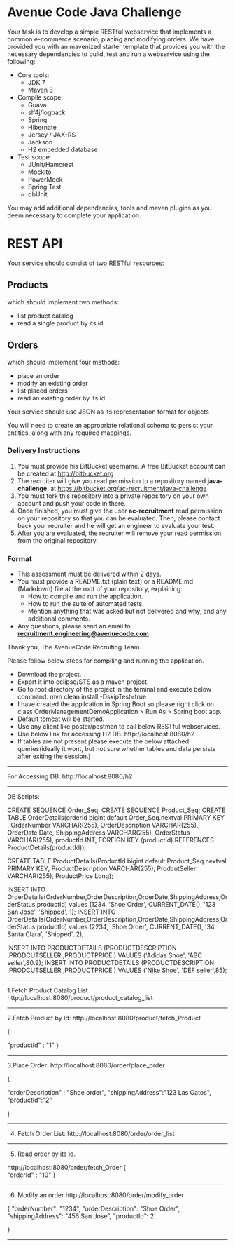 # Avenue Code Java Challenge

Your task is to develop a simple RESTful webservice that implements a common e-commerce scenario, placing and modifying orders. We have provided you with an mavenized starter template that provides you with the necessary dependencies to build, test and run a webservice using the following:

- Core tools:
    - JDK 7
    - Maven 3
- Compile scope:
    - Guava
    - slf4j/logback
    - Spring
    - Hibernate
    - Jersey / JAX-RS
    - Jackson
    - H2 embedded database
- Test scope:
    - JUnit/Hamcrest
    - Mockito
    - PowerMock
    - Spring Test
    - dbUnit

You may add additional dependencies, tools and maven plugins as you deem necessary to complete your application. 

# REST API

Your service should consist of two RESTful resources:

## Products
	
which should implement two methods:
		
- list product catalog
- read a single product by its id
			
## Orders
	
which should implement four methods:
		
- place an order
- modify an existing order
- list placed orders
- read an existing order by its id
			
Your service should use JSON as its representation format for objects
			
You will need to create an appropriate relational schema to persist your entities, along with any required mappings.

### Delivery Instructions ###

1. You must provide his BitBucket username. A free BitBucket account can be created at http://bitbucket.org
1. The recruiter will give you read permission to a repository named **java-challenge**, at https://bitbucket.org/ac-recruitment/java-challenge
1. You must fork this repository into a private repository on your own account and push your code in there.
1. Once finished, you must give the user **ac-recruitment** read permission on your repository so that you can be evaluated. Then, please contact back your recruiter and he will get an engineer to evaluate your test.
1. After you are evaluated, the recruiter will remove your read permission from the original repository.

### Format ###

* This assessment must be delivered within 2 days.
* You must provide a README.txt (plain text) or a README.md (Markdown) file at the root of your repository, explaining:
    * How to compile and run the application.
    * How to run the suite of automated tests.
    * Mention anything that was asked but not delivered and why, and any additional comments.
* Any questions, please send an email to **recruitment.engineering@avenuecode.com**

Thank you,
The AvenueCode Recruiting Team




Please follow below steps for compiling and running the application.

- Download the project.
- Export it into eclipse/STS as a maven project.
- Go to root directory of the project in the teminal and execute below command.
mvn clean install -DskipTest=true
- I have created the appilcation in Spring Boot so please right click on class OrderManagementDemoApplication > Run As > Spring boot app.
- Default tomcat will be started.
- Use any client like poster/postman to call below RESTful webservices.
- Use below link for accessing H2 DB.
  http://localhost:8080/h2
- If tables are not present please execute the below attached queries(ideally it wont, but not sure whether tables and data persists after exiting the session.)
 



******************************************************************************
For Accessing DB:
http://localhost:8080/h2

******************************************************************************
DB Scripts:

CREATE SEQUENCE Order_Seq;
CREATE SEQUENCE Product_Seq;
CREATE TABLE OrderDetails(orderId bigint default Order_Seq.nextval PRIMARY KEY ,
							OrderNumber VARCHAR(255),
							OrderDescription VARCHAR(255),
							OrderDate Date, 
							ShippingAddress VARCHAR(255), 
							OrderStatus VARCHAR(255), 
	 						productId INT, 
	 						FOREIGN KEY (productId) REFERENCES ProductDetails(productId));
	 						
	 						
CREATE TABLE ProductDetails(ProductId bigint default Product_Seq.nextval PRIMARY KEY,
							ProductDescription VARCHAR(255),
							ProdcutSeller VARCHAR(255),
							ProductPrice Long);
							
INSERT INTO OrderDetails(OrderNumber,OrderDescription,OrderDate,ShippingAddress,OrderStatus,productId) values (1234, 'Shoe Order', CURRENT_DATE(), '123 San Jose', 'Shipped', 1);
INSERT INTO OrderDetails(OrderNumber,OrderDescription,OrderDate,ShippingAddress,OrderStatus,productId) values (2234, 'Shoe Order', CURRENT_DATE(), '34 Santa Clara', 'Shipped', 2);

INSERT INTO PRODUCTDETAILS (PRODUCTDESCRIPTION ,PRODCUTSELLER ,PRODUCTPRICE ) VALUES ('Adidas Shoe', 'ABC seller',80.9);
INSERT INTO PRODUCTDETAILS (PRODUCTDESCRIPTION ,PRODCUTSELLER ,PRODUCTPRICE ) VALUES ('Nike Shoe', 'DEF seller',85);


******************************************************************************

1.Fetch Product Catalog List
http://localhost:8080/product/product_catalog_list

******************************************************************************

2.Fetch Product by Id:
http://localhost:8080/product/fetch_Product

{
	
"productId" : "1"
}

******************************************************************************

3.Place Order:
http://localhost:8080/order/place_order

{
	
"orderDescription" : "Shoe order",
"shippingAddress":"123 Las Gatos",
"productId":"2"

}

******************************************************************************
4. Fetch Order List:
http://localhost:8080/order/order_list

******************************************************************************

5. Read order by its id.

http://localhost:8080/order/fetch_Order
{	
"orderId" : "10"
}

******************************************************************************

6. Modify an order
http://localhost:8080/order/modify_order

{
"orderNumber": "1234",
"orderDescription": "Shoe Order",
"shippingAddress": "456 San Jose",
"productId": 2
            
}
******************************************************************************